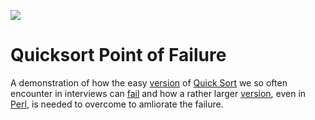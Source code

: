 <div>
    <p><a href="https://github.com/philiprbrenan/quickSortFailure"><img src="https://github.com/philiprbrenan/quickSortFailure/workflows/Test/badge.svg"></a>
</div>

# Quicksort Point of Failure

A demonstration of how the easy [version](https://en.wikipedia.org/wiki/Software_versioning) of [Quick Sort](https://github.com/philiprbrenan/QuickSort) we so often encounter in interviews can [fail](https://1lib.eu/book/2468851/544b50) and how a rather
larger [version](https://en.wikipedia.org/wiki/Software_versioning), even in [Perl](http://www.perl.org/), is needed to overcome to amliorate the failure.
